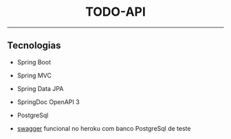 <h1 align="center">
  TODO-API
</h1>

---

## Tecnologias
 
- Spring Boot
- Spring MVC
- Spring Data JPA
- SpringDoc OpenAPI 3
- PostgreSql

- [swagger]() funcional no heroku com banco PostgreSql de teste

